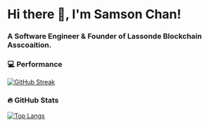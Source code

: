 # Hi there 👋, I'm Samson Chan! 
### A Software Engineer & Founder of Lassonde Blockchain Asscoaition.

### 💻 Performance 
[![GitHub Streak](https://github-readme-streak-stats.herokuapp.com/?user=samsoncn&theme=moltack)](https://github.com/DenverCoder1/github-readme-streak-stats)

### 🔥 GitHub Stats
<!-- [![Your Name's GitHub stats](https://github-readme-stats.vercel.app/api?username=samsoncn&count_private=true&show_icons=true&theme=codeSTACKr)](https://github.com/anuraghazra/github-readme-stats) -->
[![Top Langs](https://github-readme-stats.vercel.app/api/top-langs/?username=samsoncn&layout=compact&theme=codeSTACKr)](https://github.com/anuraghazra/github-readme-stats)





